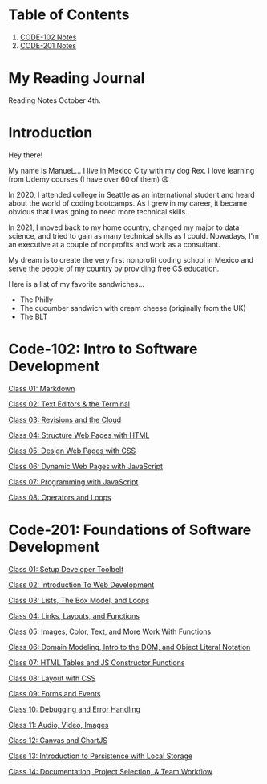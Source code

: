 # Table of Contents

1. [CODE-102 Notes](https://github.com/Manuel-Marquez1/reading-notes/tree/main/102-notes)
2. [CODE-201 Notes](https://github.com/Manuel-Marquez1/reading-notes/tree/main/201-notes)




# My Reading Journal

Reading Notes October 4th.

# Introduction

Hey there!

My name is ManueL...
I live in Mexico City with my dog Rex. 
I love learning from Udemy courses (I have over 60 of them) 😩

In 2020, I attended college in Seattle as an international student and heard about the world of coding bootcamps.
As I grew in my career, it became obvious that I was going to need more technical skills.

In 2021, I moved back to my home country, changed my major to data science, and tried to gain as many technical skills as I could.
Nowadays, I'm an executive at a couple of nonprofits and work as a consultant.

My dream is to create the very first nonprofit coding school in Mexico and serve the people of my country by providing free CS education.

Here is a list of my favorite sandwiches...

+ The Philly
+ The cucumber sandwich with cream cheese (originally from the UK)
+ The BLT


# Code-102: Intro to Software Development

[Class 01: Markdown](https://github.com/Manuel-Marquez1/reading-notes/blob/main/102-notes/File01.md)

[Class 02: Text Editors & the Terminal](https://github.com/Manuel-Marquez1/reading-notes/blob/main/102-notes/File02.md)

[Class 03: Revisions and the Cloud](https://github.com/Manuel-Marquez1/reading-notes/blob/main/102-notes/File03.md)

[Class 04: Structure Web Pages with HTML](https://github.com/Manuel-Marquez1/reading-notes/blob/main/102-notes/File04.md)

[Class 05: Design Web Pages with CSS](https://github.com/Manuel-Marquez1/reading-notes/blob/main/102-notes/File05.md)

[Class 06: Dynamic Web Pages with JavaScript](https://github.com/Manuel-Marquez1/reading-notes/blob/main/102-notes/File06.md)

[Class 07: Programming with JavaScript](https://github.com/Manuel-Marquez1/reading-notes/blob/main/102-notes/File07.md)

[Class 08: Operators and Loops](https://github.com/Manuel-Marquez1/reading-notes/blob/main/102-notes/File08.md)

# Code-201: Foundations of Software Development

[Class 01: Setup Developer Toolbelt](https://github.com/Manuel-Marquez1/reading-notes/blob/main/201-notes/class01.md)

[Class 02: Introduction To Web Development](https://github.com/Manuel-Marquez1/reading-notes/blob/main/201-notes/class02.md)

[Class 03: Lists, The Box Model, and Loops](https://github.com/Manuel-Marquez1/reading-notes/blob/main/201-notes/class03.md)

[Class 04: Links, Layouts, and Functions](https://github.com/Manuel-Marquez1/reading-notes/blob/main/201-notes/class04.md)

[Class 05: Images, Color, Text, and More Work With Functions](https://github.com/Manuel-Marquez1/reading-notes/blob/main/201-notes/class05.md)

[Class 06: Domain Modeling, Intro to the DOM, and Object Literal Notation](https://github.com/Manuel-Marquez1/reading-notes/blob/main/201-notes/class06.md)

[Class 07: HTML Tables and JS Constructor Functions](https://github.com/Manuel-Marquez1/reading-notes/blob/main/201-notes/class07.md)

[Class 08: Layout with CSS](https://github.com/Manuel-Marquez1/reading-notes/blob/main/201-notes/class08.md)

[Class 09: Forms and Events](https://github.com/Manuel-Marquez1/reading-notes/blob/main/201-notes/class09.md)

[Class 10: Debugging and Error Handling](https://github.com/Manuel-Marquez1/reading-notes/blob/main/201-notes/class10.md)

[Class 11: Audio, Video, Images](https://github.com/Manuel-Marquez1/reading-notes/blob/main/201-notes/class11.md)

[Class 12: Canvas and ChartJS](https://github.com/Manuel-Marquez1/reading-notes/blob/main/201-notes/class12.md)

[Class 13: Introduction to Persistence with Local Storage](https://github.com/Manuel-Marquez1/reading-notes/blob/main/201-notes/class13.md)

[Class 14: Documentation, Project Selection, & Team Workflow](https://github.com/Manuel-Marquez1/reading-notes/blob/main/201-notes/class14.md)














  
  
